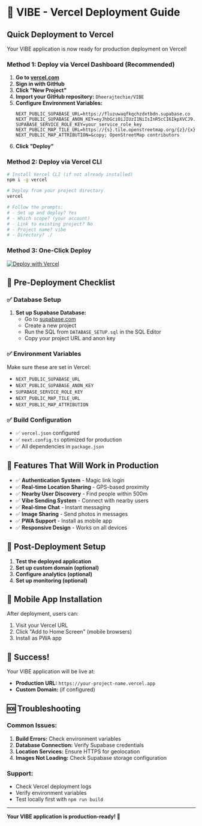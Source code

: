 # 🚀 VIBE - Vercel Deployment Guide

## Quick Deployment to Vercel

Your VIBE application is now ready for production deployment on Vercel!

### Method 1: Deploy via Vercel Dashboard (Recommended)

1. **Go to [vercel.com](https://vercel.com)**
2. **Sign in with GitHub**
3. **Click "New Project"**
4. **Import your GitHub repository:** `Dheerajtechie/VIBE`
5. **Configure Environment Variables:**
   ```
   NEXT_PUBLIC_SUPABASE_URL=https://fluzuwaqfkqchzdxtbdn.supabase.co
   NEXT_PUBLIC_SUPABASE_ANON_KEY=eyJhbGciOiJIUzI1NiIsInR5cCI6IkpXVCJ9.eyJpc3MiOiJzdXBhYmFzZSIsInJlZiI6ImZsdXp1d2FxZmtxY2h6ZHh0YmRuIiwicm9sZSI6ImFub24iLCJpYXQiOjE3NjEyMTczNDAsImV4cCI6MjA3Njc5MzM0MH0.T0xQBkbwIOQMxH_ZYqbeRgdlYezyKymNWHKfQIasmS4
   SUPABASE_SERVICE_ROLE_KEY=your_service_role_key
   NEXT_PUBLIC_MAP_TILE_URL=https://{s}.tile.openstreetmap.org/{z}/{x}/{y}.png
   NEXT_PUBLIC_MAP_ATTRIBUTION=&copy; OpenStreetMap contributors
   ```
6. **Click "Deploy"**

### Method 2: Deploy via Vercel CLI

```bash
# Install Vercel CLI (if not already installed)
npm i -g vercel

# Deploy from your project directory
vercel

# Follow the prompts:
# - Set up and deploy? Yes
# - Which scope? (your account)
# - Link to existing project? No
# - Project name? vibe
# - Directory? ./
```

### Method 3: One-Click Deploy

[![Deploy with Vercel](https://vercel.com/button)](https://vercel.com/new/clone?repository-url=https://github.com/Dheerajtechie/VIBE)

## 🎯 Pre-Deployment Checklist

### ✅ Database Setup
1. **Set up Supabase Database:**
   - Go to [supabase.com](https://supabase.com)
   - Create a new project
   - Run the SQL from `DATABASE_SETUP.sql` in the SQL Editor
   - Copy your project URL and anon key

### ✅ Environment Variables
Make sure these are set in Vercel:
- `NEXT_PUBLIC_SUPABASE_URL`
- `NEXT_PUBLIC_SUPABASE_ANON_KEY`
- `SUPABASE_SERVICE_ROLE_KEY`
- `NEXT_PUBLIC_MAP_TILE_URL`
- `NEXT_PUBLIC_MAP_ATTRIBUTION`

### ✅ Build Configuration
- ✅ `vercel.json` configured
- ✅ `next.config.ts` optimized for production
- ✅ All dependencies in `package.json`

## 🚀 Features That Will Work in Production

- ✅ **Authentication System** - Magic link login
- ✅ **Real-time Location Sharing** - GPS-based proximity
- ✅ **Nearby User Discovery** - Find people within 500m
- ✅ **Vibe Sending System** - Connect with nearby users
- ✅ **Real-time Chat** - Instant messaging
- ✅ **Image Sharing** - Send photos in messages
- ✅ **PWA Support** - Install as mobile app
- ✅ **Responsive Design** - Works on all devices

## 🔧 Post-Deployment Setup

1. **Test the deployed application**
2. **Set up custom domain (optional)**
3. **Configure analytics (optional)**
4. **Set up monitoring (optional)**

## 📱 Mobile App Installation

After deployment, users can:
1. Visit your Vercel URL
2. Click "Add to Home Screen" (mobile browsers)
3. Install as PWA app

## 🎉 Success!

Your VIBE application will be live at:
- **Production URL:** `https://your-project-name.vercel.app`
- **Custom Domain:** (if configured)

## 🆘 Troubleshooting

### Common Issues:
1. **Build Errors:** Check environment variables
2. **Database Connection:** Verify Supabase credentials
3. **Location Services:** Ensure HTTPS for geolocation
4. **Images Not Loading:** Check Supabase storage configuration

### Support:
- Check Vercel deployment logs
- Verify environment variables
- Test locally first with `npm run build`

---

**Your VIBE application is production-ready! 🚀**
